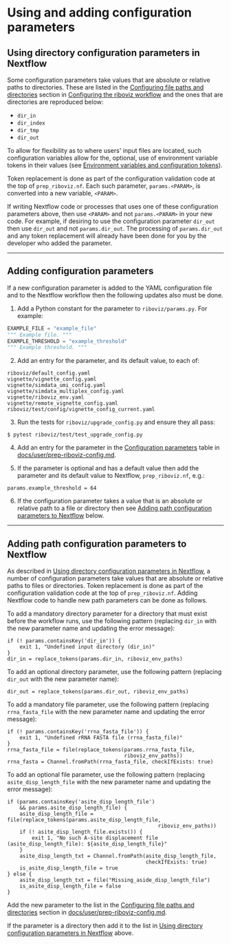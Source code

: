 # Using and adding configuration parameters

## Using directory configuration parameters in Nextflow

Some configuration parameters take values that are absolute or relative paths to directories. These are listed in the [Configuring file paths and directories](../user/prep-riboviz-config.md#configuring-file-paths-and-directories) section in [Configuring the riboviz workflow](../user/prep-riboviz-config.md) and the ones that are directories are reproduced below:

* `dir_in`
* `dir_index`
* `dir_tmp`
* `dir_out`

To allow for flexibility as to where users' input files are located, such configuration variables allow for the, optional, use of environment variable tokens in their values (see [Environment variables and configuration tokens](../user/prep-riboviz-config.md#environment-variables-and-configuration-tokens)).

Token replacement is done as part of the configuration validation code at the top of `prep_riboviz.nf`. Each such parameter, `params.<PARAM>`, is converted into a new variable, `<PARAM>`.

If writing Nextflow code or processes that uses one of these configuration parameters above, then use `<PARAM>` and not `params.<PARAM>` in your new code. For example, if desiring to use the configuration parameter `dir_out` then use `dir_out` and not `params.dir_out`. The processing of `params.dir_out` and any token replacement will already have been done for you by the developer who added the parameter.

---

## Adding configuration parameters

If a new configuration parameter is added to the YAML configuration file and to the Nextflow workflow then the following updates also must be done.

1. Add a Python constant for the parameter to `riboviz/params.py`. For example:

```python
EXAMPLE_FILE = "example_file"
""" Example file. """
EXAMPLE_THRESHOLD = "example_threshold"
""" Example threshold. """
```

2. Add an entry for the parameter, and its default value, to each of:

```
riboviz/default_config.yaml
vignette/vignette_config.yaml
vignette/simdata_umi_config.yaml
vignette/simdata_multiplex_config.yaml
vignette/riboviz_env.yaml
vignette/remote_vignette_config.yaml
riboviz/test/config/vignette_config_current.yaml
```

3. Run the tests for `riboviz/upgrade_config.py` and ensure they all pass:

```console
$ pytest riboviz/test/test_upgrade_config.py 
```

4. Add an entry for the parameter in the [Configuration parameters](../user/prep-riboviz-config.md#configuration-parameters) table in [docs/user/prep-riboviz-config.md](../user/prep-riboviz-config.md).

5. If the parameter is optional and has a default value then add the parameter and its default value to Nextflow, `prep_riboviz.nf`, e.g.:

```
params.example_threshold = 64
```

6. If the configuration parameter takes a value that is an absolute or relative path to a file or directory then see [Adding path configuration parameters to Nextflow](#adding-path-configuration-parameters-to-nextflow) below.

---

## Adding path configuration parameters to Nextflow

As described in [Using directory configuration parameters in Nextflow](#using-directory-configuration-parameters-in-nextflow), a number of configuration parameters take values that are absolute or relative paths to files or directories. Token replacement is done as part of the configuration validation code at the top of `prep_riboviz.nf`. Adding Nextflow code to handle new path parameters can be done as follows.

To add a mandatory directory parameter for a directory that must exist before the workflow runs, use the following pattern (replacing `dir_in` with the new parameter name and updating the error message):

```
if (! params.containsKey('dir_in')) {
    exit 1, "Undefined input directory (dir_in)"
}
dir_in = replace_tokens(params.dir_in, riboviz_env_paths)
```

To add an optional directory parameter, use the following pattern (replacing `dir_out` with the new parameter name):

```
dir_out = replace_tokens(params.dir_out, riboviz_env_paths)
```

To add a mandatory file parameter, use the following pattern (replacing `rrna_fasta_file` with the new parameter name and updating the error message):

```
if (! params.containsKey('rrna_fasta_file')) {
    exit 1, "Undefined rRNA FASTA file (rrna_fasta_file)"
}
rrna_fasta_file = file(replace_tokens(params.rrna_fasta_file,
                                      riboviz_env_paths))
rrna_fasta = Channel.fromPath(rrna_fasta_file, checkIfExists: true)
```

To add an optional file parameter, use the following pattern (replacing `asite_disp_length_file` with the new parameter name and updating the error message):

```
if (params.containsKey('asite_disp_length_file')
    && params.asite_disp_length_file) {
    asite_disp_length_file = file(replace_tokens(params.asite_disp_length_file,
                                                 riboviz_env_paths))
    if (! asite_disp_length_file.exists()) {
        exit 1, "No such A-site displacement file (asite_disp_length_file): ${asite_disp_length_file}"
    }
    asite_disp_length_txt = Channel.fromPath(asite_disp_length_file,
                                             checkIfExists: true)
    is_asite_disp_length_file = true
} else {
    asite_disp_length_txt = file("Missing_aside_disp_length_file")
    is_asite_disp_length_file = false
}
```

Add the new parameter to the list in the [Configuring file paths and directories](../user/prep-riboviz-config.md#configuring-file-paths-and-directories) section in [docs/user/prep-riboviz-config.md](../user/prep-riboviz-config.md).

If the parameter is a directory then add it to the list in [Using directory configuration parameters in Nextflow](#using-directory-configuration-parameters-in-nextflow) above.
